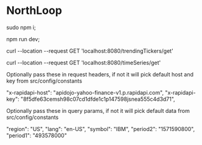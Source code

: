 # NorthLoop

sudo npm i;

npm run dev;


curl --location --request GET 'localhost:8080/trendingTickers/get'

curl --location --request GET 'localhost:8080/timeSeries/get'

Optionally pass these in request headers, if not it will pick default host and key from src/config/constants 

"x-rapidapi-host": "apidojo-yahoo-finance-v1.p.rapidapi.com",
"x-rapidapi-key": "8f5dfe63cemsh98c07cd1dfde1c1p147598jsnea555c4d3d71",



Optionally pass these in query params, if not it will pick default data from src/config/constants 
	
"region": "US",
"lang": "en-US",
"symbol": "IBM",
"period2": "1571590800",
"period1": "493578000"
